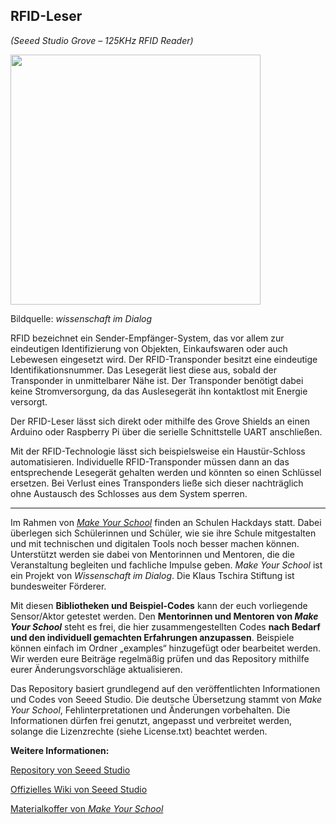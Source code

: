 RFID-Leser
----
*(Seeed Studio Grove – 125KHz RFID Reader)*

<img src=https://www.makeyourschool.de/wp-content/uploads/2018/10/52_rfid_leser-1024x1024.jpg width=400px>

Bildquelle: *wissenschaft im Dialog*

RFID bezeichnet ein Sender-Empfänger-System, das vor allem zur eindeutigen Identifizierung von Objekten, Einkaufswaren oder auch Lebewesen eingesetzt wird. Der RFID-Transponder besitzt eine eindeutige Identifikationsnummer. Das Lesegerät liest diese aus, sobald der Transponder in unmittelbarer Nähe ist. Der Transponder benötigt dabei keine Stromversorgung, da das Auslesegerät ihn kontaktlost mit Energie versorgt.

Der RFID-Leser lässt sich direkt oder mithilfe des Grove Shields an einen Arduino oder Raspberry Pi über die serielle Schnittstelle UART anschließen.

Mit der RFID-Technologie lässt sich beispielsweise ein Haustür-Schloss automatisieren. Individuelle RFID-Transponder müssen dann an das entsprechende Lesegerät gehalten werden und könnten so einen Schlüssel ersetzen. Bei Verlust eines Transponders ließe sich dieser nachträglich ohne Austausch des Schlosses aus dem System sperren.

----

Im Rahmen von [*Make Your School*](https://www.makeyourschool.de/) finden an Schulen Hackdays statt. Dabei überlegen sich Schülerinnen und Schüler, wie sie ihre Schule mitgestalten und mit technischen und digitalen Tools noch besser machen können. Unterstützt werden sie dabei von Mentorinnen und Mentoren, die die Veranstaltung begleiten und fachliche Impulse geben. *Make Your School* ist ein Projekt von *Wissenschaft im Dialog*. Die Klaus Tschira Stiftung ist bundesweiter Förderer.

Mit diesen **Bibliotheken und Beispiel-Codes** kann der euch vorliegende Sensor/Aktor getestet werden. Den **Mentorinnen und Mentoren von *Make Your School*** steht es frei, die hier zusammengestellten Codes **nach Bedarf und den individuell gemachten Erfahrungen anzupassen**. Beispiele können einfach im Ordner „examples“ hinzugefügt oder bearbeitet werden. Wir werden eure Beiträge regelmäßig prüfen und das Repository mithilfe eurer Änderungsvorschläge aktualisieren.

Das Repository basiert grundlegend auf den veröffentlichten Informationen und Codes von Seeed Studio. Die deutsche Übersetzung stammt von *Make Your School*, Fehlinterpretationen und Änderungen vorbehalten. Die Informationen dürfen frei genutzt, angepasst und verbreitet werden, solange die Lizenzrechte (siehe License.txt) beachtet werden.


**Weitere Informationen:**

[Repository von Seeed Studio](https://github.com/Seeed-Studio/RFID_Library)

[Offizielles Wiki von Seeed Studio](http://wiki.seeedstudio.com/Grove-125KHz_RFID_Reader/)

[Materialkoffer von *Make Your School*](https://www.makeyourschool.de/material/rfid-leser/)
